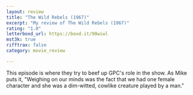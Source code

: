 ```yaml
---
layout: review
title: "The Wild Rebels (1967)"
excerpt: "My review of The Wild Rebels (1967)"
rating: "1.0"
letterboxd_url: https://boxd.it/90wiwl
mst3k: true
rifftrax: false
category: movie_review

---
```


This episode is where they try to beef up GPC's role in the show. As Mike puts it, "Weighing on our minds was the fact that we had one female character and she was a dim-witted, cowlike creature played by a man."